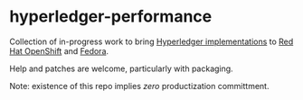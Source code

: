 # hyperledger-performance

Collection of in-progress work to bring [Hyperledger implementations](https://github.com/hyperledger/hyperledger) to [Red Hat OpenShift](https://www.openshift.com/dedicated/blockchain.html) and [Fedora](https://getfedora.org/).

Help and patches are welcome, particularly with packaging.

Note:  existence of this repo implies _zero_ productization committment.
